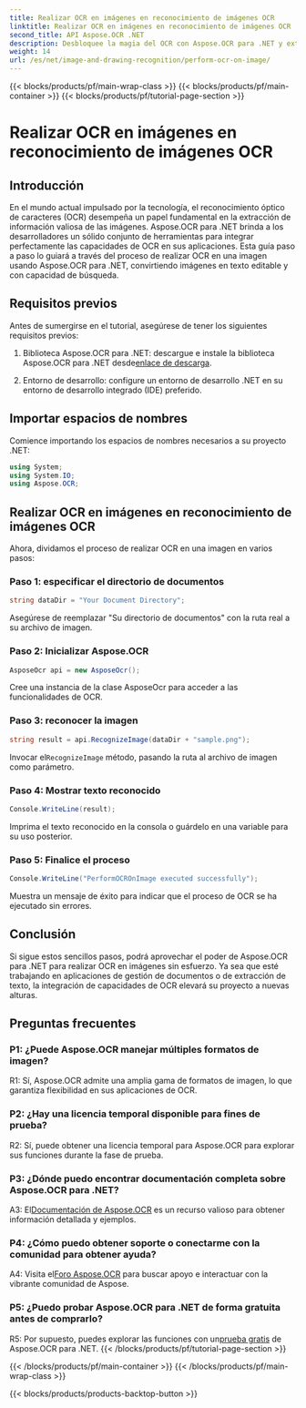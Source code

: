 ```yaml
---
title: Realizar OCR en imágenes en reconocimiento de imágenes OCR
linktitle: Realizar OCR en imágenes en reconocimiento de imágenes OCR
second_title: API Aspose.OCR .NET
description: Desbloquee la magia del OCR con Aspose.OCR para .NET y extraiga texto de imágenes sin esfuerzo. Explore el tutorial para una integración perfecta.
weight: 14
url: /es/net/image-and-drawing-recognition/perform-ocr-on-image/
---
```


{{< blocks/products/pf/main-wrap-class >}}
{{< blocks/products/pf/main-container >}}
{{< blocks/products/pf/tutorial-page-section >}}

# Realizar OCR en imágenes en reconocimiento de imágenes OCR

## Introducción

En el mundo actual impulsado por la tecnología, el reconocimiento óptico de caracteres (OCR) desempeña un papel fundamental en la extracción de información valiosa de las imágenes. Aspose.OCR para .NET brinda a los desarrolladores un sólido conjunto de herramientas para integrar perfectamente las capacidades de OCR en sus aplicaciones. Esta guía paso a paso lo guiará a través del proceso de realizar OCR en una imagen usando Aspose.OCR para .NET, convirtiendo imágenes en texto editable y con capacidad de búsqueda.

## Requisitos previos

Antes de sumergirse en el tutorial, asegúrese de tener los siguientes requisitos previos:

1.  Biblioteca Aspose.OCR para .NET: descargue e instale la biblioteca Aspose.OCR para .NET desde[enlace de descarga](https://releases.aspose.com/ocr/net/).

2. Entorno de desarrollo: configure un entorno de desarrollo .NET en su entorno de desarrollo integrado (IDE) preferido.

## Importar espacios de nombres

Comience importando los espacios de nombres necesarios a su proyecto .NET:

```csharp
using System;
using System.IO;
using Aspose.OCR;
```

## Realizar OCR en imágenes en reconocimiento de imágenes OCR

Ahora, dividamos el proceso de realizar OCR en una imagen en varios pasos:

### Paso 1: especificar el directorio de documentos

```csharp
string dataDir = "Your Document Directory";
```

Asegúrese de reemplazar "Su directorio de documentos" con la ruta real a su archivo de imagen.

### Paso 2: Inicializar Aspose.OCR

```csharp
AsposeOcr api = new AsposeOcr();
```

Cree una instancia de la clase AsposeOcr para acceder a las funcionalidades de OCR.

### Paso 3: reconocer la imagen

```csharp
string result = api.RecognizeImage(dataDir + "sample.png");
```

 Invocar el`RecognizeImage` método, pasando la ruta al archivo de imagen como parámetro.

### Paso 4: Mostrar texto reconocido

```csharp
Console.WriteLine(result);
```

Imprima el texto reconocido en la consola o guárdelo en una variable para su uso posterior.

### Paso 5: Finalice el proceso

```csharp
Console.WriteLine("PerformOCROnImage executed successfully");
```

Muestra un mensaje de éxito para indicar que el proceso de OCR se ha ejecutado sin errores.

## Conclusión

Si sigue estos sencillos pasos, podrá aprovechar el poder de Aspose.OCR para .NET para realizar OCR en imágenes sin esfuerzo. Ya sea que esté trabajando en aplicaciones de gestión de documentos o de extracción de texto, la integración de capacidades de OCR elevará su proyecto a nuevas alturas.

## Preguntas frecuentes

### P1: ¿Puede Aspose.OCR manejar múltiples formatos de imagen?

R1: Sí, Aspose.OCR admite una amplia gama de formatos de imagen, lo que garantiza flexibilidad en sus aplicaciones de OCR.

### P2: ¿Hay una licencia temporal disponible para fines de prueba?

R2: Sí, puede obtener una licencia temporal para Aspose.OCR para explorar sus funciones durante la fase de prueba.

### P3: ¿Dónde puedo encontrar documentación completa sobre Aspose.OCR para .NET?

 A3: El[Documentación de Aspose.OCR](https://reference.aspose.com/ocr/net/) es un recurso valioso para obtener información detallada y ejemplos.

### P4: ¿Cómo puedo obtener soporte o conectarme con la comunidad para obtener ayuda?

 A4: Visita el[Foro Aspose.OCR](https://forum.aspose.com/c/ocr/16) para buscar apoyo e interactuar con la vibrante comunidad de Aspose.

### P5: ¿Puedo probar Aspose.OCR para .NET de forma gratuita antes de comprarlo?

 R5: Por supuesto, puedes explorar las funciones con un[prueba gratis](https://releases.aspose.com/) de Aspose.OCR para .NET.
{{< /blocks/products/pf/tutorial-page-section >}}

{{< /blocks/products/pf/main-container >}}
{{< /blocks/products/pf/main-wrap-class >}}

{{< blocks/products/products-backtop-button >}}
